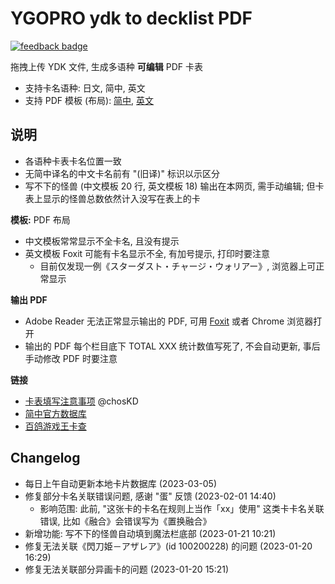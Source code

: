# YGOPRO ydk to decklist PDF

[![feedback badge](https://img.shields.io/badge/点我反馈-lightgrey?style=flat-square&logo=coveralls)](https://www.wjx.cn/vm/Q0KmBoa.aspx#)


拖拽上传 YDK 文件, 生成多语种 **可编辑** PDF 卡表

- 支持卡名语种: 日文, 简中, 英文
- 支持 PDF 模板 (布局): [简中](https://db.yugioh-card-cn.com/%E6%B8%B8%E6%88%8F%E7%8E%8B%E7%89%8C%E8%A1%A8-%E7%AE%80%E4%B8%AD.pdf), [英文](https://img.yugioh-card.com/en/downloads/forms/KDE_DeckList.pdf)

## 说明

- 各语种卡表卡名位置一致
- 无简中译名的中文卡名前有 "(旧译)" 标识以示区分
- 写不下的怪兽 (中文模板 20 行, 英文模板 18) 输出在本网页, 需手动编辑; 但卡表上显示的怪兽总数依然计入没写在表上的卡

**模板:** PDF 布局

- 中文模板常常显示不全卡名, 且没有提示
- 英文模板 Foxit 可能有卡名显示不全, 有加号提示, 打印时要注意
  - 目前仅发现一例《スターダスト・チャージ・ウォリアー》, 浏览器上可正常显示

**输出 PDF**

- Adobe Reader 无法正常显示输出的 PDF, 可用 [Foxit](https://www.foxit.com/pdf-reader/) 或者 Chrome 浏览器打开
- 输出的 PDF 每个栏目底下 TOTAL XXX 统计数值写死了, 不会自动更新, 事后手动修改 PDF 时要注意

**链接**

- [卡表填写注意事项](https://mp.weixin.qq.com/s/lpKTkOnqrGFfsjROtoJUKA) @chosKD
- [简中官方数据库](https://db.yugioh-card-cn.com/)
- [百鸽游戏王卡查](https://ygocdb.com/)

## Changelog

- 每日上午自动更新本地卡片数据库 (2023-03-05)
- 修复部分卡名关联错误问题, 感谢 "蛋" 反馈 (2023-02-01 14:40)
  - 影响范围: 此前, "这张卡的卡名在规则上当作「xx」使用" 这类卡卡名关联错误, 比如《融合》会错误写为《置换融合》
- 新增功能: 写不下的怪兽自动填到魔法栏底部 (2023-01-21 10:21)
- 修复无法关联《閃刀姫－アザレア》(id 100200228) 的问题 (2023-01-20 16:29)
- 修复无法关联部分异画卡的问题 (2023-01-20 15:21)
